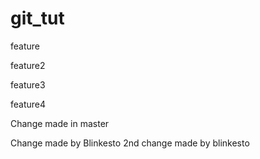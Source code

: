 # git_tut


feature

feature2

feature3

feature4

Change made in master

Change made by Blinkesto
2nd change made by blinkesto
